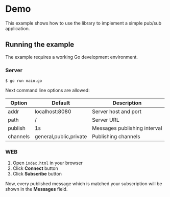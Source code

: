 # Demo

This example shows how to use the library to implement a simple pub/sub application.

## Running the example

The example requires a working Go development environment.

### Server

    $ go run main.go

Next command line options are allowed:

Option | Default | Description
--- | --- | ---
addr | localhost:8080 | Server host and port
path | / | Server URL
publish | 1s | Messages publishing interval
channels | general,public,private | Publishing channels

### WEB

1. Open `index.html` in your browser
2. Click **Connect** button
2. Click **Subscribe** button

Now, every published message which is matched your subscription will be shown in the **Messages** field.